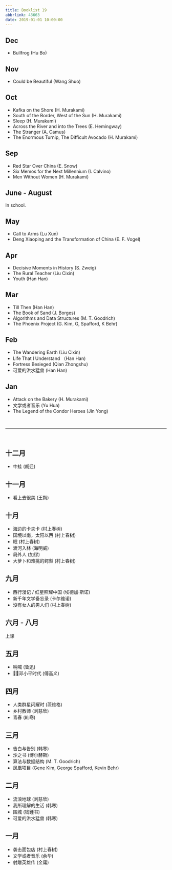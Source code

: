 ```yaml
---
title: Booklist 19
abbrlink: 43663
date: 2019-01-01 10:00:00
---
```


## Dec
- Bullfrog (Hu Bo)

## Nov
- Could be Beautiful (Wang Shuo)

## Oct
- Kafka on the Shore (H. Murakami)
- South of the Border, West of the Sun (H. Murakami)
- Sleep (H. Murakami)
- Across the River and into the Trees (E. Hemingway)
- The Stranger (A. Camus)
- The Enormous Turnip, The Difficult Avocado (H. Murakami)

## Sep
- Red Star Over China (E. Snow)
- Six Memos for the Next Millennium (I. Calvino)
- Men Without Women (H. Murakami)

## June - August
In school.

## May
- Call to Arms (Lu Xun)
- Deng Xiaoping and the Transformation of China (E. F. Vogel)

## Apr
- Decisive Moments in History (S. Zweig)
- The Rural Teacher (Liu Cixin)
- Youth (Han Han)

## Mar
- Till Then (Han Han)
- The Book of Sand (J. Borges)
- Algorithms and Data Structures (M. T. Goodrich)
- The Phoenix Project (G. Kim, G, Spafford, K Behr)

## Feb
- The Wandering Earth (Liu Cixin)
- Life That I Understand （Han Han)
- Fortress Besieged (Qian Zhongshu)
- 可爱的洪水猛兽 (Han Han)

## Jan
- Attack on the Bakery (H. Murakami)
- 文学或者音乐 (Yu Hua)
- The Legend of the Condor Heroes (Jin Yong)

<br>

----

<br>

## 十二月
- 牛蛙 (胡迁)

## 十一月
- 看上去很美 (王朔)

## 十月
- 海边的卡夫卡 (村上春树)
- 国境以南，太阳以西 (村上春树)
- 眠 (村上春树)
- 渡河入林 (海明威)
- 局外人 (加缪)
- 大萝卜和难挑的鳄梨 (村上春树)

## 九月
- 西行漫记 / 红星照耀中国 (埃德加·斯诺)
- 新千年文学备忘录 (卡尔维诺)
- 没有女人的男人们 (村上春树)

## 六月 - 八月
上课

## 五月
- 呐喊 (鲁迅)
- 邓小平时代 (傅高义)

## 四月
- 人类群星闪耀时 (茨维格)
- 乡村教师 (刘慈欣)
- 青春 (韩寒)

## 三月
- 告白与告别 (韩寒)
- 沙之书 (博尔赫斯)
- 算法与数据结构 (M. T. Goodrich)
- 凤凰项目 (Gene Kim, George Spafford, Kevin Behr)

## 二月
- 流浪地球 (刘慈欣)
- 我所理解的生活 (韩寒)
- 围城 (钱鍾书)
- 可爱的洪水猛兽 (韩寒)

## 一月
- 袭击面包店 (村上春树)
- 文学或者音乐 (余华)
- 射雕英雄传 (金庸)